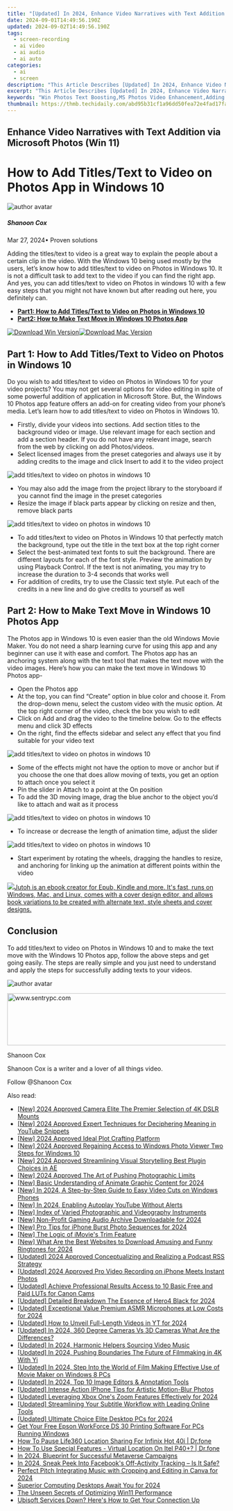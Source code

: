 ```yaml
---
title: "[Updated] In 2024, Enhance Video Narratives with Text Addition via Microsoft Photos (Win 11)"
date: 2024-09-01T14:49:56.190Z
updated: 2024-09-02T14:49:56.190Z
tags: 
  - screen-recording
  - ai video
  - ai audio
  - ai auto
categories: 
  - ai
  - screen
description: "This Article Describes [Updated] In 2024, Enhance Video Narratives with Text Addition via Microsoft Photos (Win 11)"
excerpt: "This Article Describes [Updated] In 2024, Enhance Video Narratives with Text Addition via Microsoft Photos (Win 11)"
keywords: "Win Photos Text Boosting,MS Photos Video Enhancement,Adding Text to Videos,Microsoft Photos Narrative Aid,Text in Windows Media,Video Text Overlay (Win 11),Photo Editing for Videographers"
thumbnail: https://thmb.techidaily.com/abd95b31cf1a96dd50fea72e4fad17faec8b6807eeb04dedcab0ba4e1aebe611.jpg
---
```


## Enhance Video Narratives with Text Addition via Microsoft Photos (Win 11)

# How to Add Titles/Text to Video on Photos App in Windows 10

![author avatar](https://images.wondershare.com/filmora/article-images/shannon-cox.jpg)

##### Shanoon Cox

 Mar 27, 2024• Proven solutions

Adding the titles/text to video is a great way to explain the people about a certain clip in the video. With the Windows 10 being used mostly by the users, let’s know how to add titles/text to video on Photos in Windows 10\. It is not a difficult task to add text to the video if you can find the right app. And yes, you can add titles/text to video on Photos in windows 10 with a few easy steps that you might not have known but after reading out here, you definitely can.

* [**Part1: How to Add Titles/Text to Video on Photos in Windows 10**](#part1)
* [**Part2: How to Make Text Move in Windows 10 Photos App**](#part2)

[![Download Win Version](https://images.wondershare.com/filmora/guide/download-btn-win.jpg)](https://tools.techidaily.com/wondershare/filmora/download/)[![Download Mac Version](https://images.wondershare.com/filmora/guide/download-btn-mac.jpg)](https://tools.techidaily.com/wondershare/filmora/download/)

## Part 1: How to Add Titles/Text to Video on Photos in Windows 10

Do you wish to add titles/text to video on Photos in Windows 10 for your video projects? You may not get several options for video editing in spite of some powerful addition of application in Microsoft Store. But, the Windows 10 Photos app feature offers an add-on for creating video from your phone’s media. Let’s learn how to add titles/text to video on Photos in Windows 10.

* Firstly, divide your videos into sections. Add section titles to the background video or image. Use relevant image for each section and add a section header. If you do not have any relevant image, search from the web by clicking on add Photos/videos.
* Select licensed images from the preset categories and always use it by adding credits to the image and click Insert to add it to the video project

![add titles/text to video on photos in windows 10](https://images.wondershare.com/filmora/article-images/add-text-photos-app.jpg)

* You may also add the image from the project library to the storyboard if you cannot find the image in the preset categories
* Resize the image if black parts appear by clicking on resize and then, remove black parts

![add titles/text to video on photos in windows 10](https://images.wondershare.com/filmora/article-images/resize-photos-app.jpg)

* To add titles/text to video on Photos in Windows 10 that perfectly match the background, type out the title in the text box at the top right corner
* Select the best-animated text fonts to suit the background. There are different layouts for each of the font style. Preview the animation by using Playback Control. If the text is not animating, you may try to increase the duration to 3-4 seconds that works well
* For addition of credits, try to use the Classic text style. Put each of the credits in a new line and do give credits to yourself as well

## Part 2: How to Make Text Move in Windows 10 Photos App

The Photos app in Windows 10 is even easier than the old Windows Movie Maker. You do not need a sharp learning curve for using this app and any beginner can use it with ease and comfort. The Photos app has an anchoring system along with the text tool that makes the text move with the video images. Here’s how you can make the text move in Windows 10 Photos app-

* Open the Photos app
* At the top, you can find “Create” option in blue color and choose it. From the drop-down menu, select the custom video with the music option. At the top right corner of the video, check the box you wish to edit
* Click on Add and drag the video to the timeline below. Go to the effects menu and click 3D effects
* On the right, find the effects sidebar and select any effect that you find suitable for your video text

![add titles/text to video on photos in windows 10](https://images.wondershare.com/filmora/article-images/effects-photos.jpg)

* Some of the effects might not have the option to move or anchor but if you choose the one that does allow moving of texts, you get an option to attach once you select it
* Pin the slider in Attach to a point at the On position
* To add the 3D moving image, drag the blue anchor to the object you’d like to attach and wait as it process

![add titles/text to video on photos in windows 10](https://images.wondershare.com/filmora/article-images/attach-effects-photos-min.jpg)

* To increase or decrease the length of animation time, adjust the slider

![add titles/text to video on photos in windows 10](https://images.wondershare.com/filmora/article-images/edit-text-photos.jpg)

* Start experiment by rotating the wheels, dragging the handles to resize, and anchoring for linking up the animation at different points within the video

<!-- affiliate ads begin -->
<a href="https://secure.2checkout.com/order/checkout.php?PRODS=4694919&QTY=1&AFFILIATE=108875&CART=1"><img src="https://secure.avangate.com/images/merchant/bccefcc1b1eee9eca3ae4f5c1a281482/products/jutoh-logo-1200x1600.jpg" border="0">Jutoh is an ebook creator for Epub, Kindle and more. It's fast, runs on Windows, Mac, and Linux, comes with a cover design editor, and allows book variations to be created with alternate text, style sheets and cover designs. </a>
<!-- affiliate ads end -->
## Conclusion

To add titles/text to video on Photos in Windows 10 and to make the text move with the Windows 10 Photos app, follow the above steps and get going easily. The steps are really simple and you just need to understand and apply the steps for successfully adding texts to your videos.

![author avatar](https://images.wondershare.com/filmora/article-images/shannon-cox.jpg)

<!-- affiliate ads begin -->
<a href="https://sentrypc.7eer.net/c/5597632/398457/3022" target="_top" id="398457"><img src="//a.impactradius-go.com/display-ad/3022-398457" border="0" alt="www.sentrypc.com" width="980" height="120"/></a><img height="0" width="0" src="https://sentrypc.7eer.net/i/5597632/398457/3022" style="position:absolute;visibility:hidden;" border="0" />
<!-- affiliate ads end -->
Shanoon Cox

Shanoon Cox is a writer and a lover of all things video.

Follow @Shanoon Cox


<ins class="adsbygoogle"
     style="display:block"
     data-ad-format="autorelaxed"
     data-ad-client="ca-pub-7571918770474297"
     data-ad-slot="1223367746"></ins>



<ins class="adsbygoogle"
     style="display:block"
     data-ad-client="ca-pub-7571918770474297"
     data-ad-slot="8358498916"
     data-ad-format="auto"
     data-full-width-responsive="true"></ins>


<span class="atpl-alsoreadstyle">Also read:</span>
<div><ul>
<li><a href="https://fox-access.techidaily.com/new-2024-approved-camera-elite-the-premier-selection-of-4k-dslr-mounts/"><u>[New] 2024 Approved  Camera Elite  The Premier Selection of 4K DSLR Mounts</u></a></li>
<li><a href="https://fox-access.techidaily.com/new-2024-approved-expert-techniques-for-deciphering-meaning-in-youtube-snippets/"><u>[New] 2024 Approved  Expert Techniques for Deciphering Meaning in YouTube Snippets</u></a></li>
<li><a href="https://fox-access.techidaily.com/new-2024-approved-ideal-plot-crafting-platform/"><u>[New] 2024 Approved  Ideal Plot Crafting Platform</u></a></li>
<li><a href="https://fox-access.techidaily.com/new-2024-approved-regaining-access-to-windows-photo-viewer-two-steps-for-windows-10/"><u>[New] 2024 Approved  Regaining Access to Windows Photo Viewer  Two Steps for Windows 10</u></a></li>
<li><a href="https://fox-access.techidaily.com/new-2024-approved-streamlining-visual-storytelling-best-plugin-choices-in-ae/"><u>[New] 2024 Approved  Streamlining Visual Storytelling  Best Plugin Choices in AE</u></a></li>
<li><a href="https://fox-access.techidaily.com/new-2024-approved-the-art-of-pushing-photographic-limits/"><u>[New] 2024 Approved  The Art of Pushing Photographic Limits</u></a></li>
<li><a href="https://fox-access.techidaily.com/new-basic-understanding-of-animate-graphic-content-for-2024/"><u>[New] Basic Understanding of Animate Graphic Content for 2024</u></a></li>
<li><a href="https://fox-blue.techidaily.com/new-in-2024-a-step-by-step-guide-to-easy-video-cuts-on-windows-phones/"><u>[New] In 2024, A Step-by-Step Guide to Easy Video Cuts on Windows Phones</u></a></li>
<li><a href="https://facebook-video-share.techidaily.com/new-in-2024-enabling-autoplay-youtube-without-alerts/"><u>[New] In 2024, Enabling Autoplay YouTube Without Alerts</u></a></li>
<li><a href="https://article-helps.techidaily.com/new-index-of-varied-photographic-and-videography-instruments/"><u>[New] Index of Varied Photographic and Videography Instruments</u></a></li>
<li><a href="https://fox-access.techidaily.com/new-non-profit-gaming-audio-archive-downloadable-for-2024/"><u>[New] Non-Profit Gaming Audio Archive  Downloadable for 2024</u></a></li>
<li><a href="https://fox-access.techidaily.com/new-pro-tips-for-iphone-burst-photo-sequences-for-2024/"><u>[New] Pro Tips for iPhone Burst Photo Sequences for 2024</u></a></li>
<li><a href="https://some-guidance.techidaily.com/new-the-logic-of-imovies-trim-feature/"><u>[New] The Logic of iMovie's Trim Feature</u></a></li>
<li><a href="https://fox-access.techidaily.com/new-what-are-the-best-websites-to-download-amusing-and-funny-ringtones-for-2024/"><u>[New] What Are the Best Websites to Download Amusing and Funny Ringtones for 2024</u></a></li>
<li><a href="https://fox-access.techidaily.com/updated-2024-approved-conceptualizing-and-realizing-a-podcast-rss-strategy/"><u>[Updated] 2024 Approved  Conceptualizing and Realizing a Podcast RSS Strategy</u></a></li>
<li><a href="https://fox-access.techidaily.com/updated-2024-approved-pro-video-recording-on-iphone-meets-instant-photos/"><u>[Updated] 2024 Approved  Pro Video Recording on iPhone Meets Instant Photos</u></a></li>
<li><a href="https://fox-access.techidaily.com/updated-achieve-professional-results-access-to-10-basic-free-and-paid-luts-for-canon-cams/"><u>[Updated] Achieve Professional Results  Access to 10 Basic Free and Paid LUTs for Canon Cams</u></a></li>
<li><a href="https://fox-access.techidaily.com/updated-detailed-breakdown-the-essence-of-hero4-black-for-2024/"><u>[Updated] Detailed Breakdown  The Essence of Hero4 Black for 2024</u></a></li>
<li><a href="https://fox-access.techidaily.com/updated-exceptional-value-premium-asmr-microphones-at-low-costs-for-2024/"><u>[Updated] Exceptional Value  Premium ASMR Microphones at Low Costs for 2024</u></a></li>
<li><a href="https://fox-access.techidaily.com/updated-how-to-unveil-full-length-videos-in-yt-for-2024/"><u>[Updated] How to Unveil Full-Length Videos in YT for 2024</u></a></li>
<li><a href="https://fox-access.techidaily.com/updated-in-2024-360-degree-cameras-vs-3d-cameras-what-are-the-differences/"><u>[Updated] In 2024, 360 Degree Cameras Vs 3D Cameras  What Are the Differences?</u></a></li>
<li><a href="https://fox-access.techidaily.com/updated-in-2024-harmonic-helpers-sourcing-video-music/"><u>[Updated] In 2024, Harmonic Helpers  Sourcing Video Music</u></a></li>
<li><a href="https://fox-access.techidaily.com/updated-in-2024-pushing-boundaries-the-future-of-filmmaking-in-4k-with-yi/"><u>[Updated] In 2024, Pushing Boundaries  The Future of Filmmaking in 4K With Yi</u></a></li>
<li><a href="https://fox-access.techidaily.com/updated-in-2024-step-into-the-world-of-film-making-effective-use-of-movie-maker-on-windows-8-pcs/"><u>[Updated] In 2024, Step Into the World of Film Making  Effective Use of Movie Maker on Windows 8 PCs</u></a></li>
<li><a href="https://fox-access.techidaily.com/updated-in-2024-top-10-image-editors-and-annotation-tools/"><u>[Updated] In 2024, Top 10 Image Editors & Annotation Tools</u></a></li>
<li><a href="https://extra-guidance.techidaily.com/updated-intense-action-iphone-tips-for-artistic-motion-blur-photos/"><u>[Updated] Intense Action  IPhone Tips for Artistic Motion-Blur Photos</u></a></li>
<li><a href="https://fox-access.techidaily.com/updated-leveraging-xbox-ones-zoom-features-effectively-for-2024/"><u>[Updated] Leveraging Xbox One's Zoom Features Effectively for 2024</u></a></li>
<li><a href="https://fox-access.techidaily.com/updated-streamlining-your-subtitle-workflow-with-leading-online-tools/"><u>[Updated] Streamlining Your Subtitle Workflow with Leading Online Tools</u></a></li>
<li><a href="https://fox-access.techidaily.com/updated-ultimate-choice-elite-desktop-pcs-for-2024/"><u>[Updated] Ultimate Choice  Elite Desktop PCs for 2024</u></a></li>
<li><a href="https://driver-download.techidaily.com/get-your-free-epson-workforce-ds-30-printing-software-for-pcs-running-windows/"><u>Get Your Free Epson WorkForce DS 30 Printing Software For PCs Running Windows</u></a></li>
<li><a href="https://review-topics.techidaily.com/how-to-pause-life360-location-sharing-for-infinix-hot-40i-drfone-by-drfone-virtual-android/"><u>How To Pause Life360 Location Sharing For Infinix Hot 40i | Dr.fone</u></a></li>
<li><a href="https://change-location.techidaily.com/how-to-use-special-features-virtual-location-on-itel-p40plus-drfone-by-drfone-virtual-android/"><u>How To Use Special Features - Virtual Location On Itel P40+? | Dr.fone</u></a></li>
<li><a href="https://fox-access.techidaily.com/in-2024-blueprint-for-successful-metaverse-campaigns/"><u>In 2024, Blueprint for Successful Metaverse Campaigns</u></a></li>
<li><a href="https://extra-skills.techidaily.com/in-2024-sneak-peek-into-facebooks-off-activity-tracking-is-it-safe/"><u>In 2024, Sneak Peek Into Facebook's Off-Activity Tracking – Is It Safe?</u></a></li>
<li><a href="https://fox-access.techidaily.com/perfect-pitch-integrating-music-with-cropping-and-editing-in-canva-for-2024/"><u>Perfect Pitch  Integrating Music with Cropping and Editing in Canva for 2024</u></a></li>
<li><a href="https://fox-access.techidaily.com/superior-computing-desktops-await-you-for-2024/"><u>Superior Computing Desktops Await You for 2024</u></a></li>
<li><a href="https://extra-lessons.techidaily.com/the-unseen-secrets-of-optimizing-win11-performance/"><u>The Unseen Secrets of Optimizing Win11 Performance</u></a></li>
<li><a href="https://program-issues.techidaily.com/ubisoft-services-down-heres-how-to-get-your-connection-up/"><u>Ubisoft Services Down? Here's How to Get Your Connection Up</u></a></li>
</ul></div>
